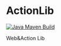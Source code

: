 # ActionLib
[![Java Maven Build](https://github.com/QuantumRange/ActionLib/actions/workflows/maven.yml/badge.svg)](https://github.com/QuantumRange/ActionLib/actions/workflows/maven.yml)



Web&Action Lib
